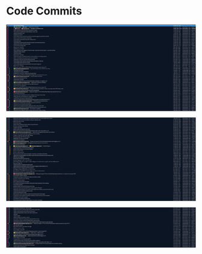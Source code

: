 # Code Commits

![Code Commits 1](Code_Commits_1.png)

![Code Commits 1](Code_Commits_2.png)

![Code Commits 1](Code_Commits_3.png)
